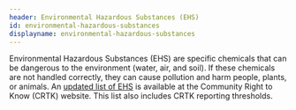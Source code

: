 ```yaml
---
header: Environmental Hazardous Substances (EHS)
id: environmental-hazardous-substances
displayname: environmental-hazardous-substances
---
```

Environmental Hazardous Substances (EHS) are specific chemicals that can be dangerous to the environment (water, air, and soil). If these chemicals are not handled correctly, they can cause pollution and harm people, plants, or animals. An [updated list of EHS](<link: https://www.nj.gov/dep/enforcement/opppc/crtk/ehsalpha.pdf>) is available at the Community Right to Know (CRTK) website. This list also includes CRTK reporting thresholds.
